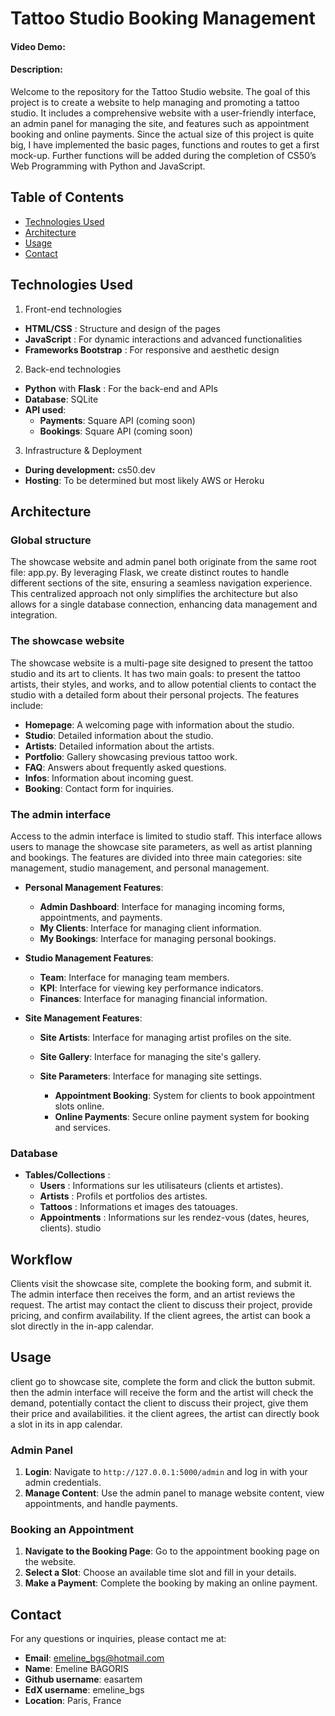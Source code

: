 # Tattoo Studio Booking Management
#### Video Demo:  <URL HERE>
#### Description:
Welcome to the repository for the Tattoo Studio website. The goal of this project is to create a website to help managing and promoting a tattoo studio.
It includes a comprehensive website with a user-friendly interface, an admin panel for managing the site, and features such as appointment booking and online payments.
Since the actual size of this project is quite big, I have implemented the basic pages, functions and routes to get a first mock-up. Further functions will be added during the completion
of CS50’s Web Programming with Python and JavaScript.

## Table of Contents

- [Technologies Used](#technologies-used)
- [Architecture](#architecture)
- [Usage](#usage)
- [Contact](#contact)

## Technologies Used

1. Front-end technologies
- **HTML/CSS** : Structure and design of the pages
- **JavaScript** : For dynamic interactions and advanced functionalities
- **Frameworks Bootstrap** : For responsive and aesthetic design

2. Back-end technologies

- **Python** with **Flask** : For the back-end and APIs
- **Database**: SQLite
- **API used**:
    - **Payments**: Square API (coming soon)
    - **Bookings**: Square API (coming soon)

3. Infrastructure & Deployment
- **During development:** cs50.dev
- **Hosting**: To be determined but most likely AWS or Heroku

## Architecture

### Global structure

The showcase website and admin panel both originate from the same root file: app.py.
By leveraging Flask, we create distinct routes to handle different sections of the site, ensuring a seamless navigation experience.
This centralized approach not only simplifies the architecture but also allows for a single database connection, enhancing data management and integration.

### The showcase website
The showcase website is a multi-page site designed to present the tattoo studio and its art to clients. It has two main goals: to present the tattoo artists, their styles, and works, and to allow potential clients to contact the studio with a detailed form about their personal projects. The features include:

- **Homepage**: A welcoming page with information about the studio.
- **Studio**: Detailed information about the studio.
- **Artists**: Detailed information about the artists.
- **Portfolio**: Gallery showcasing previous tattoo work.
- **FAQ**: Answers about frequently asked questions.
- **Infos**: Information about incoming guest.
- **Booking**: Contact form for inquiries.


### The admin interface

Access to the admin interface is limited to studio staff. This interface allows users to manage the showcase site parameters, as well as artist planning and bookings. The features are divided into three main categories: site management, studio management, and personal management.

- **Personal Management Features**:
  - **Admin Dashboard**: Interface for managing incoming forms, appointments, and payments.
  - **My Clients**: Interface for managing client information.
  - **My Bookings**: Interface for managing personal bookings.

- **Studio Management Features**:
  - **Team**: Interface for managing team members.
  - **KPI**: Interface for viewing key performance indicators.
  - **Finances**: Interface for managing financial information.

- **Site Management Features**:
  - **Site Artists**: Interface for managing artist profiles on the site.
  - **Site Gallery**: Interface for managing the site's gallery.
  - **Site Parameters**: Interface for managing site settings.

    - **Appointment Booking**: System for clients to book appointment slots online.
    - **Online Payments**: Secure online payment system for booking and services.

### Database

- **Tables/Collections** :
    - **Users** : Informations sur les utilisateurs (clients et artistes).
    - **Artists** : Profils et portfolios des artistes.
    - **Tattoos** : Informations et images des tatouages.
    - **Appointments** : Informations sur les rendez-vous (dates, heures, clients).
    studio

## Workflow

Clients visit the showcase site, complete the booking form, and submit it. The admin interface then receives the form, and an artist reviews the request. The artist may contact the client to discuss their project, provide pricing, and confirm availability. If the client agrees, the artist can book a slot directly in the in-app calendar.

## Usage

client go to showcase site, complete the form and click the button submit.
then the admin interface will receive the form and the artist will check the demand, potentially
contact the client to discuss their project, give them their price and availabilities.
it the client agrees, the artist can directly book a slot in its in app calendar.

### Admin Panel

1. **Login**: Navigate to `http://127.0.0.1:5000/admin` and log in with your admin credentials.
2. **Manage Content**: Use the admin panel to manage website content, view appointments, and handle payments.

### Booking an Appointment

1. **Navigate to the Booking Page**: Go to the appointment booking page on the website.
2. **Select a Slot**: Choose an available time slot and fill in your details.
3. **Make a Payment**: Complete the booking by making an online payment.

## Contact

For any questions or inquiries, please contact me at:

- **Email**: emeline_bgs@hotmail.com
- **Name**: Emeline BAGORIS
- **Github username**: easartem
- **EdX username**: emeline_bgs
- **Location**: Paris, France
